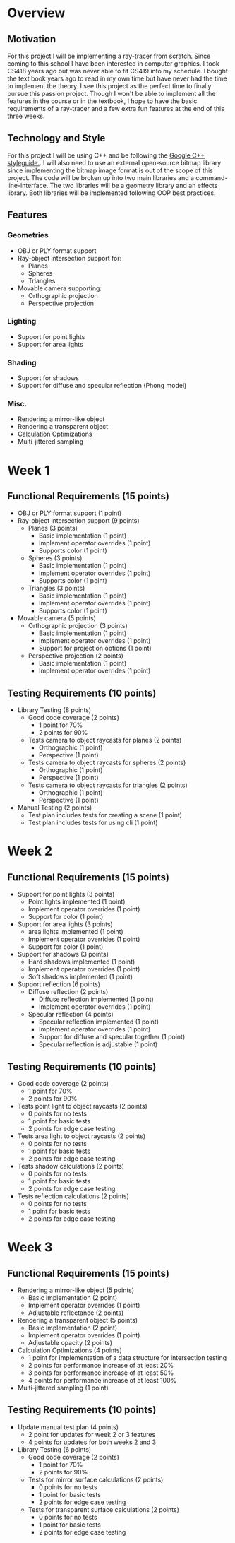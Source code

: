 # Overview
## Motivation
For this project I will be implementing a ray-tracer from scratch. Since coming 
to this school I have been interested in computer graphics. I took CS418 years 
ago but was never able to fit CS419 into my schedule. I bought the text book 
years ago to read in my own time but have never had the time to implement the 
theory. I see this project as the perfect time to finally pursue this passion 
project. Though I won't be able to implement all the features in the course or 
in the textbook, I hope to have the basic requirements of a ray-tracer and a 
few extra fun features at the end of this three weeks.

## Technology and Style
For this project I will be using C++ and be following the 
[Google C++ styleguide.](https://google.github.io/styleguide/cppguide.html).
I will also need to use an external open-source bitmap library since 
implementing the bitmap image format is out of the scope of this project. The 
code will be broken up into two main libraries and a command-line-interface. 
The two libraries will be a geometry library and an effects library. Both 
libraries will be implemented following OOP best practices.

## Features
### Geometries
* OBJ or PLY format support
* Ray-object intersection support for:
    * Planes
    * Spheres
    * Triangles
* Movable camera supporting:
    * Orthographic projection
    * Perspective projection

### Lighting
* Support for point lights
* Support for area lights

### Shading
* Support for shadows
* Support for diffuse and specular reflection (Phong model)

### Misc.
* Rendering a mirror-like object
* Rendering a transparent object
* Calculation Optimizations
* Multi-jittered sampling


# Week 1
## Functional Requirements (15 points)
* OBJ or PLY format support (1 point)
* Ray-object intersection support (9 points)
    * Planes (3 points)
        * Basic implementation (1 point)
        * Implement operator overrides (1 point)
        * Supports color (1 point)
    * Spheres (3 points)
        * Basic implementation (1 point)
        * Implement operator overrides (1 point)
        * Supports color (1 point)
    * Triangles (3 points)
        * Basic implementation (1 point)
        * Implement operator overrides (1 point)
        * Supports color (1 point)
* Movable camera (5 points)
    * Orthographic projection (3 points)
        * Basic implementation (1 point)
        * Implement operator overrides (1 point)
        * Support for projection options (1 point)
    * Perspective projection (2 points)
        * Basic implementation (1 point)
        * Implement operator overrides (1 point)

## Testing Requirements (10 points)
* Library Testing (8 points)
    * Good code coverage (2 points)
        * 1 point for 70%
        * 2 points for 90%
    * Tests camera to object raycasts for planes (2 points)
        * Orthographic (1 point)
        * Perspective (1 point)
    * Tests camera to object raycasts for spheres (2 points)
        * Orthographic (1 point)
        * Perspective (1 point)
    * Tests camera to object raycasts for triangles (2 points)
        * Orthographic (1 point)
        * Perspective (1 point)
* Manual Testing (2 points)
    * Test plan includes tests for creating a scene (1 point)
    * Test plan includes tests for using cli (1 point)

# Week 2
## Functional Requirements (15 points)
* Support for point lights (3 points)
    * Point lights implemented (1 point)
    * Implement operator overrides (1 point)
    * Support for color (1 point)
* Support for area lights (3 points)
    * area lights implemented (1 point)
    * Implement operator overrides (1 point)
    * Support for color (1 point)
* Support for shadows (3 points)
    * Hard shadows implemented (1 point)
    * Implement operator overrides (1 point)
    * Soft shadows implemented (1 point)
* Support reflection (6 points)
    * Diffuse reflection (2 points)
        * Diffuse reflection implemented (1 point)
        * Implement operator overrides (1 point)
    * Specular reflection (4 points)
        * Specular reflection implemented (1 point)
        * Implement operator overrides (1 point)
        * Support for diffuse and specular together (1 point)
        * Specular reflection is adjustable (1 point)

## Testing Requirements (10 points)
* Good code coverage (2 points)
    * 1 point for 70%
    * 2 points for 90%
* Tests point light to object raycasts (2 points)
    * 0 points for no tests
    * 1 point for basic tests
    * 2 points for edge case testing
* Tests area light to object raycasts (2 points)
    * 0 points for no tests
    * 1 point for basic tests
    * 2 points for edge case testing
* Tests shadow calculations (2 points)
    * 0 points for no tests
    * 1 point for basic tests
    * 2 points for edge case testing
* Tests reflection calculations (2 points)
    * 0 points for no tests
    * 1 point for basic tests
    * 2 points for edge case testing

# Week 3
## Functional Requirements (15 points)
* Rendering a mirror-like object (5 points)
    * Basic implementation (2 point)
    * Implement operator overrides (1 point)
    * Adjustable reflectance (2 points)
* Rendering a transparent object (5 points)
    * Basic implementation (2 point)
    * Implement operator overrides (1 point)
    * Adjustable opacity (2 points)
* Calculation Optimizations (4 points)
    * 1 point for implementation of a data structure for intersection testing
    * 2 points for performance increase of at least 20%
    * 3 points for performance increase of at least 50%
    * 4 points for performance increase of at least 100%
* Multi-jittered sampling (1 point)

## Testing Requirements (10 points)
* Update manual test plan (4 points)
    * 2 point for updates for week 2 or 3 features
    * 4 points for updates for both weeks 2 and 3
* Library Testing (6 points)
    * Good code coverage (2 points)
        * 1 point for 70%
        * 2 points for 90%
    * Tests for mirror surface calculations (2 points)
        * 0 points for no tests
        * 1 point for basic tests
        * 2 points for edge case testing
    * Tests for transparent surface calculations (2 points)
        * 0 points for no tests
        * 1 point for basic tests
        * 2 points for edge case testing
